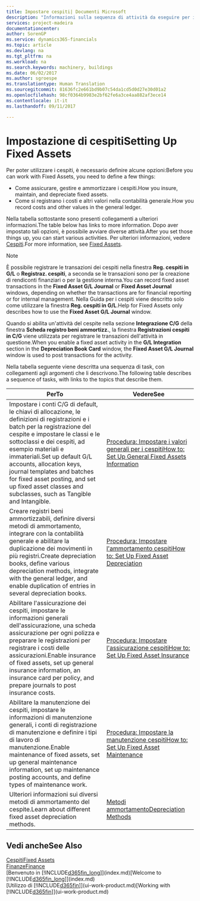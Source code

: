 ```yaml
---
title: Impostare cespiti| Documenti Microsoft
description: "Informazioni sulla sequenza di attività da eseguire per impostare i cespiti, ad esempio macchinari o edifici."
services: project-madeira
documentationcenter: 
author: SorenGP
ms.service: dynamics365-financials
ms.topic: article
ms.devlang: na
ms.tgt_pltfrm: na
ms.workload: na
ms.search.keywords: machinery, buildings
ms.date: 06/02/2017
ms.author: sgroespe
ms.translationtype: Human Translation
ms.sourcegitcommit: 81636fc2e661bd9b07c54da1cd5d0d27e30d01a2
ms.openlocfilehash: 98cf0364b9983e2bf62fe6a3ce4aa882af3ece14
ms.contentlocale: it-it
ms.lasthandoff: 09/11/2017

---
```

# <a name="setting-up-fixed-assets"></a><span data-ttu-id="6a38b-103">Impostazione di cespiti</span><span class="sxs-lookup"><span data-stu-id="6a38b-103">Setting Up Fixed Assets</span></span>
<span data-ttu-id="6a38b-104">Per poter utilizzare i cespiti, è necessario definire alcune opzioni:</span><span class="sxs-lookup"><span data-stu-id="6a38b-104">Before you can work with Fixed Assets, you need to define a few things:</span></span>  

* <span data-ttu-id="6a38b-105">Come assicurare, gestire e ammortizzare i cespiti.</span><span class="sxs-lookup"><span data-stu-id="6a38b-105">How you insure, maintain, and depreciate fixed assets.</span></span>  
* <span data-ttu-id="6a38b-106">Come si registrano i costi e altri valori nella contabilità generale.</span><span class="sxs-lookup"><span data-stu-id="6a38b-106">How you record costs and other values in the general ledger.</span></span>  

<span data-ttu-id="6a38b-107">Nella tabella sottostante sono presenti collegamenti a ulteriori informazioni.</span><span class="sxs-lookup"><span data-stu-id="6a38b-107">The table below has links to more information.</span></span> <span data-ttu-id="6a38b-108">Dopo aver impostato tali opzioni, è possibile avviare diverse attività.</span><span class="sxs-lookup"><span data-stu-id="6a38b-108">After you set those things up, you can start various activities.</span></span> <span data-ttu-id="6a38b-109">Per ulteriori informazioni, vedere [Cespiti](fa-manage.md).</span><span class="sxs-lookup"><span data-stu-id="6a38b-109">For more information, see [Fixed Assets](fa-manage.md).</span></span>  

> [!NOTE]  
>   <span data-ttu-id="6a38b-110">È possibile registrare le transazioni dei cespiti nella finestra **Reg. cespiti in G/L** o **Registraz. cespiti**, a seconda se le transazioni sono per la creazione di rendiconti finanziari o per la gestione interna.</span><span class="sxs-lookup"><span data-stu-id="6a38b-110">You can record fixed asset transactions in the **Fixed Asset G/L Journal** or **Fixed Asset Journal** windows, depending on whether the transactions are for financial reporting or for internal management.</span></span> <span data-ttu-id="6a38b-111">Nella Guida per i cespiti viene descritto solo come utilizzare la finestra **Reg. cespiti in G/L**.</span><span class="sxs-lookup"><span data-stu-id="6a38b-111">Help for Fixed Assets only describes how to use the **Fixed Asset G/L Journal** window.</span></span>  

<span data-ttu-id="6a38b-112">Quando si abilita un'attività del cespite nella sezione **Integrazione C/G** della finestra **Scheda registro beni ammortizz.**, la finestra **Registrazioni cespiti in C/G** viene utilizzata per registrare le transazioni dell'attività in questione.</span><span class="sxs-lookup"><span data-stu-id="6a38b-112">When you enable a fixed asset activity in the **G/L Integration** section in the **Depreciation Book Card** window, the **Fixed Asset G/L Journal** window is used to post transactions for the activity.</span></span>

<span data-ttu-id="6a38b-113">Nella tabella seguente viene descritta una sequenza di task, con collegamenti agli argomenti che li descrivono.</span><span class="sxs-lookup"><span data-stu-id="6a38b-113">The following table describes a sequence of tasks, with links to the topics that describe them.</span></span>  

| <span data-ttu-id="6a38b-114">Per</span><span class="sxs-lookup"><span data-stu-id="6a38b-114">To</span></span> | <span data-ttu-id="6a38b-115">Vedere</span><span class="sxs-lookup"><span data-stu-id="6a38b-115">See</span></span> |
| --- | --- |
| <span data-ttu-id="6a38b-116">Impostare i conti C/G di default, le chiavi di allocazione, le definizioni di registrazioni e i batch per la registrazione del cespite e impostare le classi e le sottoclassi e dei cespiti, ad esempio materiali e immateriali.</span><span class="sxs-lookup"><span data-stu-id="6a38b-116">Set up default G/L accounts, allocation keys, journal templates and batches for fixed asset posting, and set up fixed asset classes and subclasses, such as Tangible and Intangible.</span></span> |[<span data-ttu-id="6a38b-117">Procedura: Impostare i valori generali per i cespiti</span><span class="sxs-lookup"><span data-stu-id="6a38b-117">How to: Set Up General Fixed Assets Information</span></span>](fa-how-setup-general.md) |
| <span data-ttu-id="6a38b-118">Creare registri beni ammortizzabili, definire diversi metodi di ammortamento, integrare con la contabilità generale e abilitare la duplicazione dei movimenti in più registri.</span><span class="sxs-lookup"><span data-stu-id="6a38b-118">Create depreciation books, define various depreciation methods, integrate with the general ledger, and enable duplication of entries in several depreciation books.</span></span> |[<span data-ttu-id="6a38b-119">Procedura: Impostare l'ammortamento cespiti</span><span class="sxs-lookup"><span data-stu-id="6a38b-119">How to: Set Up Fixed Asset Depreciation</span></span>](fa-how-setup-depreciation.md) |
| <span data-ttu-id="6a38b-120">Abilitare l'assicurazione dei cespiti, impostare le informazioni generali dell'assicurazione, una scheda assicurazione per ogni polizza e preparare le registrazioni per registrare i costi delle assicurazioni.</span><span class="sxs-lookup"><span data-stu-id="6a38b-120">Enable insurance of fixed assets, set up general insurance information, an insurance card per policy, and prepare journals to post insurance costs.</span></span> |[<span data-ttu-id="6a38b-121">Procedura: Impostare l'assicurazione cespiti</span><span class="sxs-lookup"><span data-stu-id="6a38b-121">How to: Set Up Fixed Asset Insurance</span></span>](fa-how-setup-insurance.md) |
| <span data-ttu-id="6a38b-122">Abilitare la manutenzione dei cespiti, impostare le informazioni di manutenzione generali, i conti di registrazione di manutenzione e definire i tipi di lavoro di manutenzione.</span><span class="sxs-lookup"><span data-stu-id="6a38b-122">Enable maintenance of fixed assets, set up general maintenance information, set up maintenance posting accounts, and define types of maintenance work.</span></span> |[<span data-ttu-id="6a38b-123">Procedura: Impostare la manutenzione cespiti</span><span class="sxs-lookup"><span data-stu-id="6a38b-123">How to: Set Up Fixed Asset Maintenance</span></span>](fa-how-setup-maintenance.md) |
| <span data-ttu-id="6a38b-124">Ulteriori informazioni sui diversi metodi di ammortamento del cespite.</span><span class="sxs-lookup"><span data-stu-id="6a38b-124">Learn about different fixed asset depreciation methods.</span></span> |[<span data-ttu-id="6a38b-125">Metodi ammortamento</span><span class="sxs-lookup"><span data-stu-id="6a38b-125">Depreciation Methods</span></span>](fa-depreciation-methods.md) |

## <a name="see-also"></a><span data-ttu-id="6a38b-126">Vedi anche</span><span class="sxs-lookup"><span data-stu-id="6a38b-126">See Also</span></span>
[<span data-ttu-id="6a38b-127">Cespiti</span><span class="sxs-lookup"><span data-stu-id="6a38b-127">Fixed Assets</span></span>](fa-manage.md)  
[<span data-ttu-id="6a38b-128">Finanze</span><span class="sxs-lookup"><span data-stu-id="6a38b-128">Finance</span></span>](finance.md)  
<span data-ttu-id="6a38b-129">[Benvenuto in [!INCLUDE[d365fin_long](includes/d365fin_long_md.md)]](index.md)</span><span class="sxs-lookup"><span data-stu-id="6a38b-129">[Welcome to [!INCLUDE[d365fin_long](includes/d365fin_long_md.md)]](index.md)</span></span>  
<span data-ttu-id="6a38b-130">[Utilizzo di [!INCLUDE[d365fin](includes/d365fin_md.md)]](ui-work-product.md)</span><span class="sxs-lookup"><span data-stu-id="6a38b-130">[Working with [!INCLUDE[d365fin](includes/d365fin_md.md)]](ui-work-product.md)</span></span>


